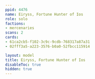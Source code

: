 ```yaml
---
ppid: 4476
name: Eiryss, Fortune Hunter of Ios
role: solo
factions:
- mercenaries
scans: 2
cards:
- 61ca2cb5-f102-3c9c-9cdb-768317a87a31
- 02fff3a5-a223-3576-b0a0-52fbcc115914

layout: model
title: Eiryss, Fortune Hunter of Ios
disableToc: true
hidden: true
---
```

